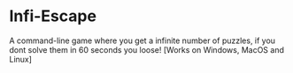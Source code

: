 # Infi-Escape
A command-line game where you get a infinite number of puzzles, if you dont solve them in 60 seconds you loose! [Works on Windows, MacOS and Linux]
